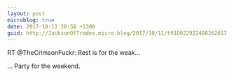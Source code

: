 ```yaml
---
layout: post
microblog: true
date: 2017-10-11 20:58 +1300
guid: http://JacksonOfTrades.micro.blog/2017/10/11/t918022922488262657.html
---
```

RT @TheCrimsonFuckr: Rest is for the weak...

... Party for the weekend.
